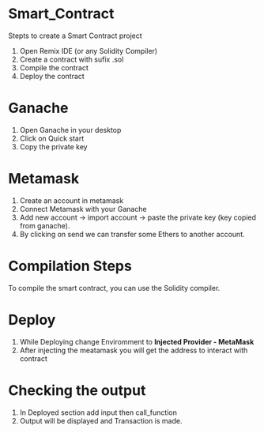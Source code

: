 # Smart_Contract
Stepts to create a Smart Contract project
1. Open Remix IDE (or any Solidity Compiler)
2. Create a contract with sufix .sol
3. Compile the contract
4. Deploy the contract

# Ganache 
1. Open Ganache in your desktop 
2. Click on Quick start
3. Copy the private key 

# Metamask
1. Create an account in metamask
2. Connect Metamask with your Ganache
3. Add new account -> import account -> paste the private key (key copied from ganache).
4. By clicking on send we can transfer some Ethers to another account.

# Compilation Steps

To compile the smart contract, you can use the Solidity compiler.

# Deploy
1. While Deploying change Enviromment to **Injected Provider - MetaMask**
2. After injecting the meatamask you will get the address to interact with contract

# Checking the output
1. In Deployed section add input then call_function
2. Output will be displayed and Transaction is made.
